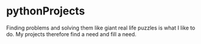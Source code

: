 # pythonProjects

Finding problems and solving them like giant real life puzzles is what I like to do. My projects therefore find a need and fill a need. 
